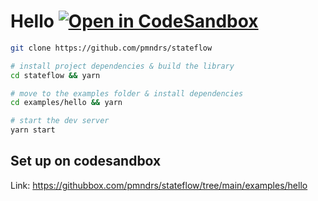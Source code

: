 # Hello [![Open in CodeSandbox](https://img.shields.io/badge/Open%20in-CodeSandbox-blue?style=flat-square&logo=codesandbox)](https://githubbox.com/pmndrs/stateflow/tree/main/examples/hello)

```bash
git clone https://github.com/pmndrs/stateflow

# install project dependencies & build the library
cd stateflow && yarn

# move to the examples folder & install dependencies
cd examples/hello && yarn

# start the dev server
yarn start
```

## Set up on codesandbox

Link: https://githubbox.com/pmndrs/stateflow/tree/main/examples/hello
